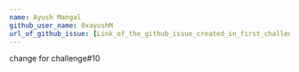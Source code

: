 ```yaml
---
name: Ayush Mangal
github_user_name: 0xayushM
url_of_github_issue: [Link_of_the_github_issue_created_in_first_challenge](https://github.com/scaleracademy/scaler-open-source-september-challenge/issues/233)https://github.com/scaleracademy/scaler-open-source-september-challenge/issues/233 
---
```

change for challenge#10
